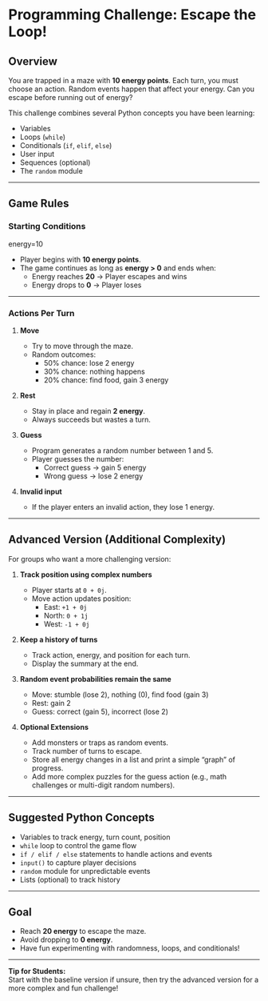 # Programming Challenge: Escape the Loop!

## Overview
You are trapped in a maze with **10 energy points**. Each turn, you must choose an action. Random events happen that affect your energy. Can you escape before running out of energy?

This challenge combines several Python concepts you have been learning:
- Variables
- Loops (`while`)
- Conditionals (`if`, `elif`, `else`)
- User input
- Sequences (optional)
- The `random` module

---

## Game Rules

### Starting Conditions

energy=10

- Player begins with **10 energy points**.
- The game continues as long as **energy > 0** and ends when:
  - Energy reaches **20** → Player escapes and wins
  - Energy drops to **0** → Player loses

---

### Actions Per Turn
1. **Move**
   - Try to move through the maze.
   - Random outcomes:
     - 50% chance: lose 2 energy
     - 30% chance: nothing happens
     - 20% chance: find food, gain 3 energy

2. **Rest**
   - Stay in place and regain **2 energy**.
   - Always succeeds but wastes a turn.

3. **Guess**
   - Program generates a random number between 1 and 5.
   - Player guesses the number:
     - Correct guess → gain 5 energy
     - Wrong guess → lose 2 energy

4. **Invalid input**
   - If the player enters an invalid action, they lose 1 energy.

---

## Advanced Version (Additional Complexity)

For groups who want a more challenging version:

1. **Track position using complex numbers**
   - Player starts at `0 + 0j`.
   - Move action updates position:
     - East: `+1 + 0j`
     - North: `0 + 1j`
     - West: `-1 + 0j`

2. **Keep a history of turns**
   - Track action, energy, and position for each turn.
   - Display the summary at the end.

3. **Random event probabilities remain the same**
   - Move: stumble (lose 2), nothing (0), find food (gain 3)
   - Rest: gain 2
   - Guess: correct (gain 5), incorrect (lose 2)

4. **Optional Extensions**
   - Add monsters or traps as random events.
   - Track number of turns to escape.
   - Store all energy changes in a list and print a simple “graph” of progress.
   - Add more complex puzzles for the guess action (e.g., math challenges or multi-digit random numbers).

---

## Suggested Python Concepts
- Variables to track energy, turn count, position
- `while` loop to control the game flow
- `if / elif / else` statements to handle actions and events
- `input()` to capture player decisions
- `random` module for unpredictable events
- Lists (optional) to track history

---

## Goal
- Reach **20 energy** to escape the maze.
- Avoid dropping to **0 energy**.
- Have fun experimenting with randomness, loops, and conditionals!

---

**Tip for Students:**  
Start with the baseline version if unsure, then try the advanced version for a more complex and fun challenge!
